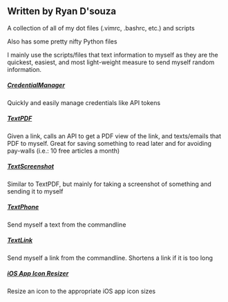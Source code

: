 ## Written by Ryan D'souza

A collection of all of my dot files (.vimrc, .bashrc, etc.) and scripts

Also has some pretty nifty Python files

I mainly use the scripts/files that text information to myself as they are the quickest, easiest, and most light-weight measure to send myself random information.

##### [CredentialManager](https://github.com/dsouzarc/dotfiles/blob/master/Python/CredentialManager.py)
Quickly and easily manage credentials like API tokens


##### [TextPDF](https://github.com/dsouzarc/dotfiles/blob/master/Python/TextPDF.py)
Given a link, calls an API to get a PDF view of the link, and texts/emails that PDF to myself.
Great for saving something to read later and for avoiding pay-walls (i.e.: 10 free articles a month)


##### [TextScreenshot](https://github.com/dsouzarc/dotfiles/blob/master/Python/TextScreenshot.py)
Similar to TextPDF, but mainly for taking a screenshot of something and sending it to myself


##### [TextPhone](https://github.com/dsouzarc/dotfiles/blob/master/Python/TextPhone.py)
Send myself a text from the commandline 


##### [TextLink](https://github.com/dsouzarc/dotfiles/blob/master/Python/TextLink.py)
Send myself a link from the commandline. Shortens a link if it is too long


##### [iOS App Icon Resizer](https://github.com/dsouzarc/dotfiles/blob/master/Python/iOSAppIconResizer.py)
Resize an icon to the appropriate iOS app icon sizes
